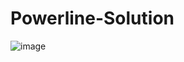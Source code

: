 # Powerline-Solution

![image](https://user-images.githubusercontent.com/101416092/212314990-2785e9d7-366d-46a3-8b19-f2bb971099cb.png)
